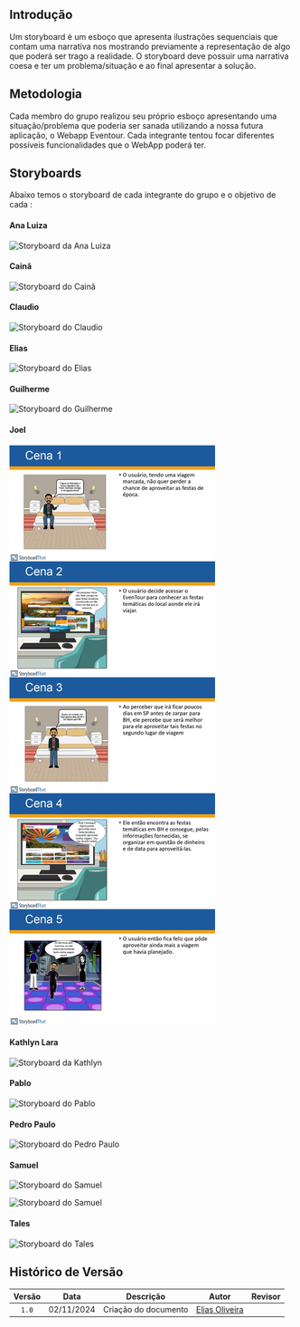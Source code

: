 ## Introdução

Um storyboard é um esboço que apresenta ilustrações sequenciais que contam uma narrativa nos mostrando previamente a representação de algo que poderá ser trago a realidade. O storyboard deve possuir uma narrativa coesa e ter um problema/situação e ao final apresentar a solução.

## Metodologia

Cada membro do grupo realizou seu próprio esboço apresentando uma situação/problema que poderia ser sanada utilizando a nossa futura aplicação, o Webapp Eventour. Cada integrante tentou focar diferentes possíveis funcionalidades que o WebApp poderá ter.

## Storyboards

Abaixo temos o storyboard de cada integrante do grupo e o objetivo de cada :

#### Ana Luiza

![Storyboard da Ana Luiza](/assets/storyboards/Ana%20Luiza%20Fernandes%20-%20storyboard.jpeg)

#### Cainã

![Storyboard do Cainã ](/assets/storyboards/caina.png)

#### Claudio

![Storyboard do Claudio](/assets/storyboards/storyboard-claudio.jpeg)

#### Elias

![Storyboard do Elias](/assets/storyboards/Elias.jpg)

#### Guilherme

![Storyboard do Guilherme](/assets/storyboards/storyboard-guilherme.jpg)

#### Joel

![Storyboard do Joel](assets/storyboards/joel-storyboard.jpg)

#### Kathlyn Lara

![Storyboard da Kathlyn](/assets/storyboards/Lara.png)

#### Pablo

![Storyboard do Pablo](/assets/storyboards/pablo.jpg)

#### Pedro Paulo

![Storyboard do Pedro Paulo](/assets/storyboards/PedroPaulo.png)

#### Samuel

![Storyboard do Samuel](/assets/storyboards/Samuel-%20StoryBoard_page-0001.jpg)

![Storyboard do Samuel](/assets/storyboards/Samuel-%20StoryBoard_page-0002.jpg)

#### Tales

![Storyboard do Tales](/assets/storyboards/tales-rodrigues-goncalves-SB.png)


## Histórico de Versão

| Versão | Data | Descrição | Autor | Revisor
|:-:|:-:|:-:|:-:|:-:|
|`1.0`| 02/11/2024 | Criação do documento| [Elias Oliveira][EliasGH] |  |

[AnaGH]: https://github.com/analufernanndess
[CainaGH]: https://github.com/freitasc
[ClaudioGH]: https://github.com/claudiohsc
[EliasGH]: https://github.com/EliasOliver21
[GuilhermeGH]: https://github.com/gmeister18
[JoelGH]: https://github.com/JoelSRangel
[KathlynGH]: https://github.com/klmurussi
[PabloGH]: https://github.com/pabloheika
[PedroGH]: https://github.com/pedro-rodiguero
[PedroGH]: https://github.com/pabloheika
[SamuelGH]: https://github.com/samuelalvess
[TalesGH]: https://github.com/TalesRG